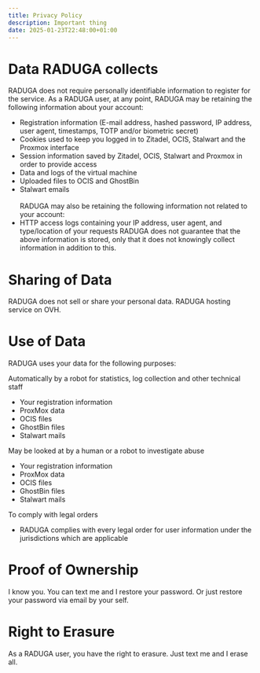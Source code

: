 ```yaml
---
title: Privacy Policy
description: Important thing
date: 2025-01-23T22:48:00+01:00
---
```


# Data RADUGA collects
RADUGA does not require personally identifiable information to register for the service.
As a RADUGA user, at any point, RADUGA may be retaining the following information about your account:
- Registration information (E-mail address, hashed password, IP address, user agent, timestamps, TOTP and/or biometric secret)
- Cookies used to keep you logged in to Zitadel, OCIS, Stalwart and the Proxmox interface
- Session information saved by Zitadel, OCIS, Stalwart and Proxmox in order to provide access
- Data and logs of the virtual machine
- Uploaded files to OCIS and GhostBin
- Stalwart emails\
\
RADUGA may also be retaining the following information not related to your account:
- HTTP access logs containing your IP address, user agent, and type/location of your requests
RADUGA does not guarantee that the above information is stored, only that it does not knowingly collect information in addition to this.

# Sharing of Data
RADUGA does not sell or share your personal data. RADUGA hosting service on OVH.

# Use of Data
RADUGA uses your data for the following purposes:

Automatically by a robot for statistics, log collection and other technical staff
- Your registration information
- ProxMox data
- OCIS files
- GhostBin files
- Stalwart mails

May be looked at by a human or a robot to investigate abuse
- Your registration information
- ProxMox data
- OCIS files
- GhostBin files
- Stalwart mails

To comply with legal orders
- RADUGA complies with every legal order for user information under the jurisdictions which are applicable

# Proof of Ownership
I know you. You can text me and I restore your password. Or just restore your password via email by your self.

# Right to Erasure
As a RADUGA user, you have the right to erasure. Just text me and I erase all.
